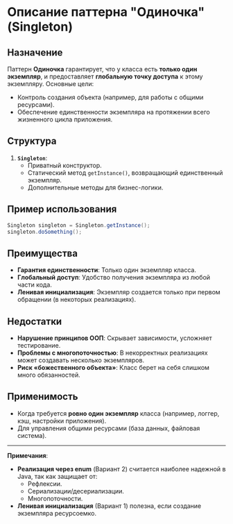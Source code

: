# Описание паттерна "Одиночка" (Singleton)

## Назначение
Паттерн **Одиночка** гарантирует, что у класса есть **только один экземпляр**, и предоставляет **глобальную точку доступа** к этому экземпляру. Основные цели:
- Контроль создания объекта (например, для работы с общими ресурсами).
- Обеспечение единственности экземпляра на протяжении всего жизненного цикла приложения.

## Структура

1. **`Singleton`**:
    - Приватный конструктор.
    - Статический метод `getInstance()`, возвращающий единственный экземпляр.
    - Дополнительные методы для бизнес-логики.

## Пример использования
```java
Singleton singleton = Singleton.getInstance();
singleton.doSomething();
```

## Преимущества
- **Гарантия единственности**: Только один экземпляр класса.
- **Глобальный доступ**: Удобство получения экземпляра из любой части кода.
- **Ленивая инициализация**: Экземпляр создается только при первом обращении (в некоторых реализациях).

## Недостатки
- **Нарушение принципов ООП**: Скрывает зависимости, усложняет тестирование.
- **Проблемы с многопоточностью**: В некорректных реализациях может создавать несколько экземпляров.
- **Риск «божественного объекта»**: Класс берет на себя слишком много обязанностей.

## Применимость
- Когда требуется **ровно один экземпляр** класса (например, логгер, кэш, настройки приложения).
- Для управления общими ресурсами (база данных, файловая система).

---

**Примечания**:
- **Реализация через enum** (Вариант 2) считается наиболее надежной в Java, так как защищает от:
    - Рефлексии.
    - Сериализации/десериализации.
    - Многопоточности.
- **Ленивая инициализация** (Вариант 1) полезна, если создание экземпляра ресурсоемко.